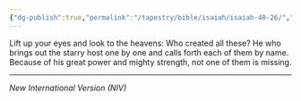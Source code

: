```yaml
---
{"dg-publish":true,"permalink":"/tapestry/bible/isaiah/isaiah-40-26/","title":"Isaiah 40:26","hide":true,"tags":["bible-verse","bible-verse"],"dgHomeLink":true,"dgShowLocalGraph":true,"dgEnableSearch":true}
---
```



Lift up your eyes and look to the heavens: Who created all these?
He who brings out the starry host one by one and calls forth each of them by name.
Because of his great power and mighty strength, not one of them is missing.

---
*New International Version (NIV)*